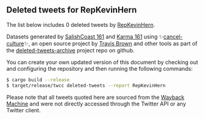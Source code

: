 ## Deleted tweets for RepKevinHern

The list below includes 0 deleted tweets by
[RepKevinHern](https://twitter.com/RepKevinHern).



Datasets generated by [SalishCoast 161](https://twitter.com/SalishCoastA) and [Karma 161](https://twitter.com/KarmaOneSixOne)
using ✨[cancel-culture](https://github.com/travisbrown/cancel-culture)✨, an open source project by [Travis Brown](https://twitter.com/travisbrown) 
and other tools as part of the [deleted-tweets-archive](https://github.com/salcoast/deleted-tweets-archive/) project repo on github.

You can create your own updated version of this document by checking out and configuring the
repository and then running the following commands:

```bash
$ cargo build --release
$ target/release/twcc deleted-tweets --report RepKevinHern
```

Please note that all tweets quoted here are sourced from the
[Wayback Machine](https://web.archive.org) and were not directly accessed through the Twitter API or
any Twitter client.

